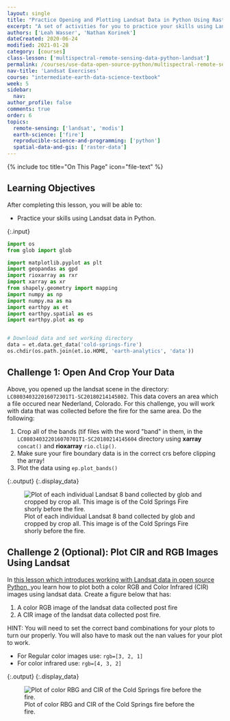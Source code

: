```yaml
---
layout: single
title: "Practice Opening and Plotting Landsat Data in Python Using Rasterio"
excerpt: "A set of activities for you to practice your skills using Landsat Data in Open Source Python."
authors: ['Leah Wasser', 'Nathan Korinek']
dateCreated: 2020-06-24
modified: 2021-01-28
category: [courses]
class-lesson: ['multispectral-remote-sensing-data-python-landsat']
permalink: /courses/use-data-open-source-python/multispectral-remote-sensing/landsat-in-Python/landsat-exercises/
nav-title: 'Landsat Exercises'
course: "intermediate-earth-data-science-textbook"
week: 5
sidebar:
  nav:
author_profile: false
comments: true
order: 6
topics:
  remote-sensing: ['landsat', 'modis']
  earth-science: ['fire']
  reproducible-science-and-programming: ['python']
  spatial-data-and-gis: ['raster-data']
---
```

{% include toc title="On This Page" icon="file-text" %}

<div class='notice--success' markdown="1">

## <i class="fa fa-graduation-cap" aria-hidden="true"></i> Learning Objectives

After completing this lesson, you will be able to:

* Practice your skills using Landsat data in Python.

</div>


{:.input}
```python
import os
from glob import glob

import matplotlib.pyplot as plt
import geopandas as gpd
import rioxarray as rxr
import xarray as xr
from shapely.geometry import mapping
import numpy as np
import numpy.ma as ma
import earthpy as et
import earthpy.spatial as es
import earthpy.plot as ep


# Download data and set working directory
data = et.data.get_data('cold-springs-fire')
os.chdir(os.path.join(et.io.HOME, 'earth-analytics', 'data'))
```

<div class="notice--warning alert alert-info" markdown="1">

## <i class="fa fa-pencil-square-o" aria-hidden="true"></i> Challenge 1: Open And Crop Your Data

Above, you opened up the landsat scene in the directory: `LC080340322016072301T1-SC20180214145802`. This data covers 
an area which a file occured near Nederland, Colorado. For this challenge, you will
work with data that was collected before the fire for the same area. 
Do the following:

1. Crop all of the bands (tif files with the word "band" in them,  in the `LC080340322016070701T1-SC20180214145604` directory using **xarray** `concat()` and **rioxarray** `rio.clip()`.
2. Make sure your fire boundary data is in the correct crs before clipping the array!
3. Plot the data using `ep.plot_bands()`

</div>


{:.output}
{:.display_data}

<figure>

<img src = "{{ site.url }}/images/courses/intermediate-eds-textbook/05-multi-spectral-remote-sensing-python/landsat/2020-03-02-landsat-multispectral-06-landsat-data-exercises/2020-03-02-landsat-multispectral-06-landsat-data-exercises_4_0.png" alt = "Plot of each individual Landsat 8 band collected by glob and cropped by crop all. This image is of the Cold Springs Fire shorly before the fire.">
<figcaption>Plot of each individual Landsat 8 band collected by glob and cropped by crop all. This image is of the Cold Springs Fire shorly before the fire.</figcaption>

</figure>




<div class="notice--warning alert alert-info" markdown="1">

## <i class="fa fa-pencil-square-o" aria-hidden="true"></i> Challenge 2 (Optional): Plot CIR and RGB Images Using Landsat 

In <a href="https://www.earthdatascience.org/courses/use-data-open-source-python/multispectral-remote-sensing/landsat-in-Python/" target="_blank">this lesson which introduces working with Landsat data in open source 
    Python, </a> you learn how to plot both a color RGB and Color Infrared (CIR) images
    using landsat data. Create a figure below that has:

1. A color RGB image of the landsat data collected post fire
2. A CIR image of the landsat data collected post fire. 
 
HINT: You will need to set the correct band combinations for your plots to 
turn our properly. You will also have to mask out the nan values for your plot to work.

* For Regular color images use: `rgb=[3, 2, 1]`
* For color infrared use: `rgb=[4, 3, 2]`
</div>




{:.output}
{:.display_data}

<figure>

<img src = "{{ site.url }}/images/courses/intermediate-eds-textbook/05-multi-spectral-remote-sensing-python/landsat/2020-03-02-landsat-multispectral-06-landsat-data-exercises/2020-03-02-landsat-multispectral-06-landsat-data-exercises_6_0.png" alt = "Plot of color RBG and CIR of the Cold Springs fire before the fire.">
<figcaption>Plot of color RBG and CIR of the Cold Springs fire before the fire.</figcaption>

</figure>



